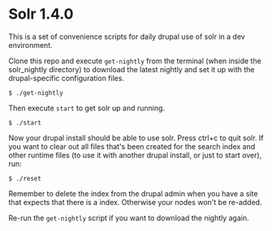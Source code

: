 Solr 1.4.0
============

This is a set of convenience scripts for daily drupal use of solr in a dev environment.

Clone this repo and execute `get-nightly` from the terminal (when inside the solr_nightly directory) to download the latest nightly and set it up with the drupal-specific configuration files.

    $ ./get-nightly

Then execute `start` to get solr up and running. 

    $ ./start

Now your drupal install should be able to use solr. Press ctrl+c to quit solr. If you want to clear out all files that's been created for the search index and other runtime files (to use it with another drupal install, or just to start over), run:

    $ ./reset

Remember to delete the index from the drupal admin when you have a site that expects that there is a index. Otherwise your nodes won't be re-added.

Re-run the `get-nightly` script if you want to download the nightly again.